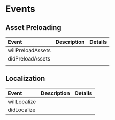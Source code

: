 # Events

## Asset Preloading

| Event | Description | Details |
| :--- | :--- | :--- |
| willPreloadAssets |  |  |
| didPreloadAssets |  |  |
|  |  |  |

## Localization

| Event | Description | Details |
| :--- | :--- | :--- |
| willLocalize |  |  |
| didLocalize |  |  |

